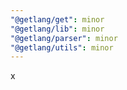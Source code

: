 ```yaml
---
"@getlang/get": minor
"@getlang/lib": minor
"@getlang/parser": minor
"@getlang/utils": minor
---
```


x
